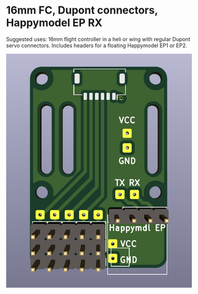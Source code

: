
# 16mm FC, Dupont connectors, Happymodel EP RX

Suggested uses: 16mm flight controller in a heli or wing with regular Dupont servo connectors. Includes headers for a floating Happymodel EP1 or EP2.

![Image of board](image.png)